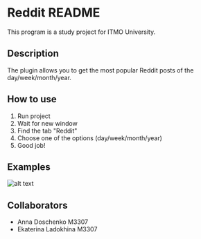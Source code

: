 # Reddit README
This program is a study project for ITMO University.
## Description
The plugin allows you to get the most popular Reddit posts of the day/week/month/year.
## How to use
1. Run project
2. Wait for new window
3. Find the tab "Reddit"
4. Choose one of the options (day/week/month/year)
5. Good job!
## Examples
![alt text](https://d.radikal.ru/d43/1912/02/ad2ee1464750.png "Today") 
## Collaborators
- Anna Doschenko М3307
- Ekaterina Ladokhina М3307
